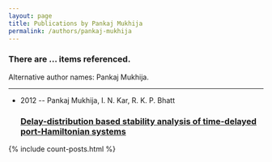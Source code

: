 ```yaml
---
layout: page
title: Publications by Pankaj Mukhija
permalink: /authors/pankaj-mukhija
---
```


<h3 id="number-posts">There are ... items referenced.</h3>
<p id='info-authors'>Alternative author names: Pankaj Mukhija.</p>
<hr />
<ul class="post-list">
<li><span class='post-meta'>2012 -- Pankaj Mukhija, I. N. Kar, R. K. P. Bhatt</span><h3><a class='post-link' href="{{ site.baseurl }}/delay-distribution-based-stability-analysis-of-time-delayed-port-hamiltonian-systems">Delay-distribution based stability analysis of time-delayed port-Hamiltonian systems</a></h3></li>

</ul>
{% include count-posts.html %}
